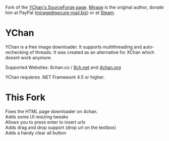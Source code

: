 Fork of the [YChan's SourceForge page](https://sourceforge.net/projects/ychan/). [Mirage](https://sourceforge.net/u/themirage/profile/) is the original author, donate him at PayPal (mirage@secure-mail.biz) or at [Steam](http://steamcommunity.com/id/cptgrunge/wishlist).
# YChan
YChan is a free image downloader. It supports multithreading and auto-rechecking of threads. It was created as an alternative for XChan which doesnt work anymore.

Supported Websites: 8chan.co / [8ch.net](http://8ch.net/) and [4chan.org](http://4chan.org/)

YChan requieres .NET Framework 4.5 or higher.

# This Fork
Fixes the HTML page downloader on 4chan.    
Adds some UI resizing tweaks    
Allows you to press enter to insert urls    
Adds drag and drop support (drop url on the textbox)    
Adds a handy clear all button    
